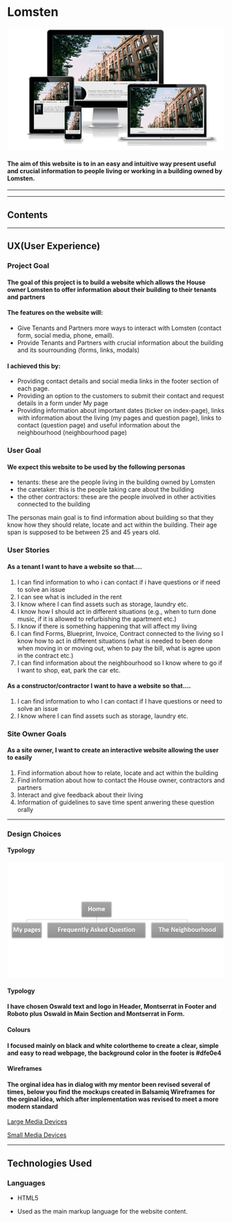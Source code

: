 # Lomsten

![Lomsten](assets/img/Design.png "Main page large devices")

#### The aim of this website is to in an easy and intuitive way present useful and crucial information to people living or working in a building owned by Lomsten. 

---
---

## Contents ##

-----
## UX(User Experience) ##

### Project Goal ###
#### The goal of this project is to build a website which allows the House owner Lomsten to offer information about their building to their tenants and partners

#### The features on the website will:
* Give Tenants and Partners more ways to interact with Lomsten (contact form, social media, phone, email).
* Provide Tenants and Partners with crucial information about the building and its sourrounding (forms, links, modals)

#### I achieved this by:
* Providing contact details and social media links in the footer section of each page.
* Providing an option to the customers to submit their contact and request details in a form under My page
* Providing information about important dates (ticker on index-page), links with information about the living (my pages and question page), links to contact (question page) and useful information about the neighbourhood (neighbourhood page)

### User Goal ###
#### We expect this website to be used by the following personas 
- tenants: these are the people living in the building owned by Lomsten
- the caretaker: this is the people taking care about the building
- the other contractors: these are the people involved in other activities connected to the building 

The personas main goal is to find information about building so that they know how they should relate, locate and act within the building. Their age span is supposed to be between 25 and 45 years old.


### User Stories ###
#### As a tenant I want to have a website so that....
 1.  I can find information to who i can contact if i have questions or if need to solve an issue 
 2. I can see what is included in the rent
 3. I know where I can find assets such as storage,  laundry  etc.
4. I know how I should act in different situations (e.g., when to turn done music, if it is allowed to refurbishing the apartment etc.)
5. I know if there is something happening that will affect my living
6. I can find Forms, Blueprint, Invoice, Contract connected to the living so I know how to act in different situations (what is needed to been done when moving in or moving out, when to pay the bill, what is agree upon in the contract etc.)
7. I can find information about the neighbourhood so I know where to go if I want to shop, eat, park the car etc.

 #### As a constructor/contractor I want to have a website so that....
 1. I can find information to who I can contact if I have questions or need to solve an issue
 2. I know where I can find assets such as storage, laundry etc.
 
### Site Owner Goals ###
#### As a site owner, I want to create an interactive website allowing the user to easily
 1. Find information about how to relate, locate and act within the building
 2. Find information about how to contact the House owner, contractors and partners
 3. Interact and give feedback about their living
 4. Information of guidelines to save time spent anwering these question orally

 ---
 ### Design Choices ###
 #### Typology
![Typology](assets/document/typography.png "Typography Lomsten")

 #### Typology
 #### I have chosen Oswald text and logo in Header, Montserrat in Footer and Roboto plus Oswald in Main Section and Montserrat in Form.

 #### Colours
 #### I focused mainly on black and white colortheme to create a clear, simple and easy to read webpage, the background color in the footer is #dfe0e4 

 #### Wireframes
 #### The orginal idea has in dialog with my mentor been revised several of times, below you find the mockups created in Balsamiq Wireframes for the orginal idea, which after implementation was revised to meet a more modern standard
 [Large Media Devices](assets/document/MP1en2.pdf "Wireframe Lomsten")

[Small Media Devices](assets/document/MP1ensmd3.pdf "Wireframe Lomsten small devices")

---

 ## Technologies Used ##
 ### Languages
 - HTML5
 * Used as the main markup language for the website content.